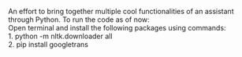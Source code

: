 An effort to bring together multiple cool functionalities of an assistant through Python.
To run the code as of now:\
	Open terminal and install the following packages using commands:\
		1. python -m nltk.downloader all\
		2. pip install googletrans
